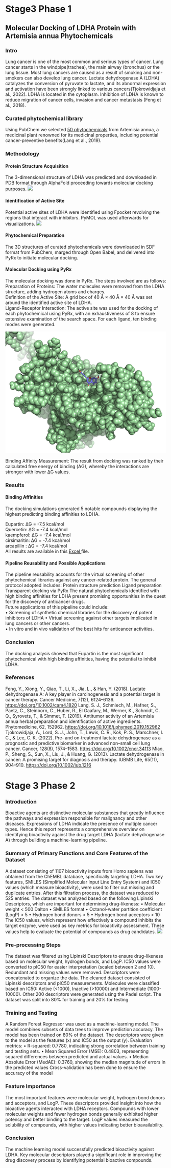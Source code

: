 # Stage3 Phase 1
## Molecular Docking of LDHA Protein with Artemisia annua Phytochemicals
### Intro
Lung cancer is one of the most common and serious types of cancer. Lung cancer starts in the windpipe(trachea), the main airway (bronchus) or the lung tissue. Most lung cancers are caused as a result of smoking and non-smokers can also develop lung cancer.
Lactate dehydrogenase A (LDHA) catalyzes the conversion of pyruvate to lactate, and its abnormal expression and activation have been strongly linked to various cancers(Tjokrowidjaja et al., 2022). LDHA is located in the cytoplasm. Inhibition of LDHA is known to reduce migration of cancer cells, invasion and cancer metastasis (Feng et al., 2018).

### Curated phytochemical library
Using PubChem we selected <a href='images/Metabolites.docx'>50 phytochemicals</a> from Artemisia annua, a medicinal plant renowned for its medicinal properties, including potential cancer-preventive benefits(Lang et al., 2019).

### Methodology
#### Protein Structure Acquisition  
The 3-dimensional structure of LDHA was predicted and downloaded in PDB format through AlphaFold proceeding towards molecular docking purposes.
<image src="images/LDHA.png">
#### Identification of Active Site  
Potential active sites of LDHA were identified using Fpocket revolving the regions that interact with inhibitors. PyMOL was used afterwards for visualizations.
<image src="images/LDHA_active_site.png">
#### Phytochemical Preparation  
The 3D structures of curated phytochemicals were downloaded in SDF format from PubChem, marged through Open Babel, and delivered into PyRx to initiate molecular docking. 
#### Molecular Docking using PyRx  
The molecular docking was done in PyRx. The steps involved are as follows:  
Preparation of Proteins: The water molecules were removed from the LDHA structure, adding hydrogen atoms and charges.  
Definition of the Active Site: A grid box of 40 Å × 40 Å × 40 Å was set around the identified active site of LDHA.  
Ligand-Receptor Interaction: The active site was used for the docking of each phytochemical using PyRx, with an exhaustiveness of 8 to ensure extensive examination of the search space. For each ligand, ten binding modes were generated.  

<img src="images/LDHA_ligand.png">

Binding Affinity Measurement: The result from docking was ranked by their calculated free energy of binding (ΔG), whereby the interactions are stronger with lower ΔG values.
### Results  
#### Binding Affinities  
The docking simulations generated 5 notable compounds displaying the highest predicting binding affinities to LDHA. 

Eupartin: ΔG = -7.5 kcal/mol  
Quercetin: ΔG = -7.4 kcal/mol  
kaempferol: ΔG = -7.4 kcal/mol  
cirsimaritin: ΔG = -7.4 kcal/mol  
arcapillin : ΔG = -7.4 kcal/mol  
All results are available in this <a href='images/LDHA_binding.csv'> Excel </a> file.
#### Pipeline Reusability and Possible Applications  
The pipeline reusability accounts for the virtual screening of other phytochemical libraries against any cancer-related protein. The general protocol adopted includes: 
     Protein structure prediction 
     Ligand preparation 
     Transparent docking via PyRx 
The natural phytochemicals identified with high binding affinities for LDHA present promising opportunities in the quest for the discovery of anticancer drugs.  
Future applications of this pipeline could include:  
• Screening of synthetic chemical libraries for the discovery of potent inhibitors of LDHA
• Virtual screening against other targets implicated in lung cancers or other cancers.  
• In vitro and in vivo validation of the best hits for anticancer activities.  

### Conclusion
The docking analysis showed that Eupartin is the most significant phytochemical with high binding affinities, having the potential to inhibit LDHA.
### References
Feng, Y., Xiong, Y., Qiao, T., Li, X., Jia, L., & Han, Y. (2018). Lactate dehydrogenase A: A key player in carcinogenesis and a potential target in cancer therapy. Cancer Medicine, 7(12), 6124–6136. https://doi.org/10.1002/cam4.1820
Lang, S. J., Schmiech, M., Hafner, S., Paetz, C., Steinborn, C., Huber, R., El Gaafary, M., Werner, K., Schmidt, C. Q., Syrovets, T., & Simmet, T. (2019). Antitumor activity of an Artemisia annua herbal preparation and identification of active ingredients. Phytomedicine, 62, 152962. https://doi.org/10.1016/j.phymed.2019.152962
Tjokrowidjaja, A., Lord, S. J., John, T., Lewis, C. R., Kok, P. S., Marschner, I. C., & Lee, C. K. (2022). Pre‐ and on‐treatment lactate dehydrogenase as a prognostic and predictive biomarker in advanced non–small cell lung cancer. Cancer, 128(8), 1574–1583. https://doi.org/10.1002/cncr.34113
Miao, P., Sheng, S., Sun, X., Liu, J., & Huang, G. (2013). Lactate dehydrogenase in cancer: A promising target for diagnosis and therapy. IUBMB Life, 65(11), 904–910. https://doi.org/10.1002/iub.1216

# Stage 3 Phase 2

### Introduction
Bioactive agents are distinctive molecular substances that greatly influence the pathways and  expression responsible for malignancy and other diseases. Expressions of LDHA indicate the presence of multiple cancer types. Hence this report represents a comprehensive overview on identifying bioactivity against the drug target LDHA (lactate dehydrogenase A) through building a machine-learning pipeline. 
### Summary of Primary Functions and Core Features of the Dataset
A dataset consisting of 1107 bioactivity inputs from Homo sapiens was obtained from the ChEMBL database, specifically targeting LDHA. Two key features, SMILES (Simplified Molecular Input Line Entry System) and IC50 values (which measure bioactivity), were used to filter out missing and duplicate entries. After this filtration process, the dataset was reduced to 525 entries. The dataset was analyzed based on the following Lipinski Descriptors, which are important for determining drug-likeness:
•	Molecular weight < 500 Dalton
•	SMILES format
•	Octanol-water partition coefficient (LogP) < 5
•	Hydrogen bond donors < 5
•	Hydrogen bond acceptors < 10
The IC50 values, which represent how effectively a compound inhibits the target enzyme, were used as key metrics for bioactivity assessment. These values help to evaluate the potential of compounds as drug candidates.
<img src='img/classes.png'>

### Pre-processing Steps
The dataset was filtered using Lipinski Descriptors to ensure drug-likeness based on molecular weight, hydrogen bonds, and LogP. IC50 values were converted to pIC50 for easier interpretation (scaled between 2 and 10). Redundant and missing values were removed. Descriptors were concatenated to organize the data. The cleaned dataset consisted of Lipinski descriptors and pIC50 measurements. Molecules were classified based on IC50: Active (<1000), Inactive (>10000) and Intermediate (1000-10000). Other 200 descriptors were generated using the Padel script. The dataset was split into 80% for training and 20% for testing.

### Training and Testing
A Random Forest Regressor was used as a machine-learning model. The model combines subsets of data trees to improve prediction accuracy. 
The model has been trained on 80% of the dataset. The descriptors were given to the model as the features (x) and IC50 as the output (y).
Evaluation metrics:
•	R-squared: 0.7780, indicating strong correlation between training and testing sets.
•	Mean Squared Error (MSE): 0.4803, representing squared differences between predicted and actual values.
•	Median Absolute Error (MedAE): 0.3760, showing the median magnitude of errors in the predicted values 
Cross-validation has been done to ensure the accuracy of the model

### Feature Importance
The most important features were molecular weight, hydrogen bond donors and acceptors, and LogP. These descriptors provided insight into how the bioactive agents interacted with LDHA receptors. Compounds with lower molecular weights and fewer hydrogen bonds generally exhibited higher potency and better binding to the target. LogP values measured the solubility of compounds, with higher values indicating better bioavailability.
### Conclusion
The machine learning model successfully predicted bioactivity against LDHA. Key molecular descriptors played a significant role in improving the drug discovery process by identifying potential bioactive compounds.

